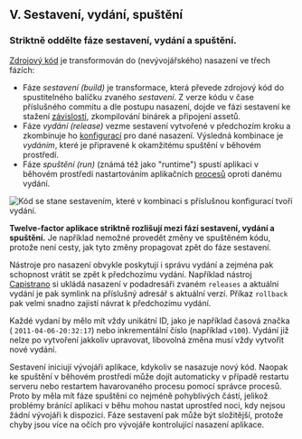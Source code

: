 ## V. Sestavení, vydání, spuštění

### Striktně oddělte fáze sestavení, vydání a spuštění.

[Zdrojový kód](./codebase) je transformován do (nevývojářského) nasazení ve třech fázích:

* Fáze *sestavení (build)* je transformace, která převede zdrojový kód do spustitelného balíčku zvaného *sestavení*. Z verze kódu v čase příslušného commitu a dle postupu nasazení, dojde ve fázi sestavení ke stažení [závislostí](./dependencies), zkompilování binárek a připojení assetů.
* Fáze *vydání (release)* vezme sestavení vytvořené v předchozím kroku a zkombinuje ho  [konfigurací](./config) pro dané nasazení. Výsledná kombinace je *vydáním*, které je připravené k okamžitému spuštění v běhovém prostředí.
* Fáze *spuštění (run)* (známá též jako "runtime") spustí aplikaci v běhovém prostředí nastartováním aplikačních [procesů](./processes) oproti danému vydání.

![Kód se stane sestavením, které v kombinaci s příslušnou konfigurací tvoří vydání.](/images/release.png)

**Twelve-factor aplikace striktně rozlišují mezi fází sestavení, vydání a spuštění.** Je například nemožné provedět změny ve spuštěném kódu, protože není cesty, jak tyto změny propagovat zpět do fáze sestavení.

Nástroje pro nasazení obvykle poskytují i správu vydání a zejména pak schopnost vrátit se zpět k předchozímu vydání. Například nástroj [Capistrano](https://github.com/capistrano/capistrano/wiki) si ukládá nasazení v podadresáři zvaném `releases` a aktuální vydání je pak symlink na příslušný adresář s aktuální verzí. Příkaz `rollback` pak velmi snadno zajistí návrat k předchozímu vydání.

Každé vydaní by mělo mít vždy unikátní ID, jako je například časová značka ( `2011-04-06-20:32:17`) nebo inkrementální číslo (například `v100`). Vydání již nelze po vytvoření jakkoliv upravovat, libovolná změna musí vždy vytvořit nové vydání.

Sestavení iniciují vývojáři aplikace, kdykoliv se nasazuje nový kód. Naopak ke spuštění v běhovém prostředí může dojít automaticky v případě restartu serveru nebo restartem havarovaného procesu pomocí správce procesů. Proto by měla mít fáze spuštění co nejméně pohyblivých částí, jelikož problémy bránící aplikaci v běhu mohou nastat uprostřed noci, kdy nejsou žádní vývojáři k dispozici. Fáze sestavení pak může být složitější, protože chyby jsou více na očích pro vývojáře kontrolující nasazení aplikace.

